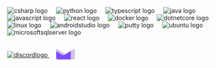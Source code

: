<div align="left">
  <img src="https://cdn.jsdelivr.net/gh/devicons/devicon/icons/csharp/csharp-original.svg" width="52" height="40" alt="csharp logo" />
  <img width="12" />
  <img src="https://cdn.jsdelivr.net/gh/devicons/devicon/icons/python/python-original.svg" width="52" height="40" alt="python logo" />
  <img width="12" />
  <img src="https://cdn.jsdelivr.net/gh/devicons/devicon/icons/typescript/typescript-original.svg" width="52" height="40" alt="typescript logo" />
  <img width="12" />
  <img src="https://cdn.jsdelivr.net/gh/devicons/devicon/icons/java/java-original.svg" width="52" height="40" alt="java logo" />
  <img width="12" />
  <img src="https://cdn.jsdelivr.net/gh/devicons/devicon/icons/javascript/javascript-original.svg" width="52" height="40" alt="javascript logo" />
  <img width="12" />
  <img src="https://cdn.jsdelivr.net/gh/devicons/devicon/icons/react/react-original.svg" width="52" height="40" alt="react logo" />
  <img width="12" />
  <img src="https://cdn.jsdelivr.net/gh/devicons/devicon/icons/docker/docker-original.svg" width="52" height="40" alt="docker logo" />
  <img width="12" />
  <img src="https://cdn.jsdelivr.net/gh/devicons/devicon/icons/dotnetcore/dotnetcore-original.svg" width="52" height="40" alt="dotnetcore logo" />
  <img width="12" />
  <img src="https://cdn.jsdelivr.net/gh/devicons/devicon/icons/linux/linux-original.svg" width="52" height="40" alt="linux logo" />
  <img width="12" />
  <img src="https://cdn.jsdelivr.net/gh/devicons/devicon/icons/androidstudio/androidstudio-original.svg" width="52" height="40" alt="androidstudio logo" />
  <img width="12" />
  <img src="https://cdn.jsdelivr.net/gh/devicons/devicon/icons/putty/putty-original.svg" width="52" height="40" alt="putty logo" />
  <img width="12" />
  <img src="https://cdn.jsdelivr.net/gh/devicons/devicon/icons/ubuntu/ubuntu-plain.svg" width="52" height="40" alt="ubuntu logo" />
  <img width="12" />
  <img src="https://cdn.jsdelivr.net/gh/devicons/devicon/icons/microsoftsqlserver/microsoftsqlserver-plain.svg" width="52" height="40" alt="microsoftsqlserver logo" />
</div>

###

<div align="left" style="display: flex; align-items: center;">
  <a href="https://discordapp.com/users/535494839782080558" target="_blank">
    <img src="https://raw.githubusercontent.com/maurodesouza/profile-readme-generator/master/src/assets/icons/social/discord/default.svg" width="52" height="40" alt="discordlogo"/>
    <img width="12"/>
  </a>
  <a href="mailto:nickraticus.github.professed361@passmail.com" target="_blank">
    <img src="https://raw.githubusercontent.com/NickRaticus/NickRaticus/refs/heads/main/icons8-protonmail-48.svg" width="52" height="40" alt="Proton mail logo"/>
  </a>
</div>